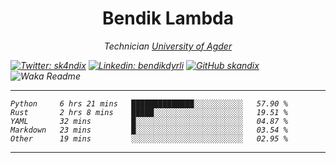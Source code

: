 <h1 align="center"> Bendik Lambda </h1>
<p align="center"><em>Technician <a href="http://www.uia.no">University of Agder</a></p>





[![Twitter: sk4ndix](https://img.shields.io/twitter/follow/sk4ndix?style=social)](https://twitter.com/sk4ndix)
[![Linkedin: bendikdyrli](https://img.shields.io/badge/-bendikdyrli-blue?style=flat-square&logo=Linkedin&logoColor=white&link=https://www.linkedin.com/in/bendikdyrli/)](https://www.linkedin.com/in/bendikdyrli/)
[![GitHub skandix](https://img.shields.io/github/followers/skandix?label=follow&style=social)](https://github.com/skandix)
![Waka Readme](https://github.com/skandix/skandix/workflows/Waka%20Readme/badge.svg)

---

<!--START_SECTION:waka-->
```text
Python     6 hrs 21 mins   ██████████████░░░░░░░░░░░   57.90 % 
Rust       2 hrs 8 mins    █████░░░░░░░░░░░░░░░░░░░░   19.51 % 
YAML       32 mins         █░░░░░░░░░░░░░░░░░░░░░░░░   04.87 % 
Markdown   23 mins         █░░░░░░░░░░░░░░░░░░░░░░░░   03.54 % 
Other      19 mins         ░░░░░░░░░░░░░░░░░░░░░░░░░   02.95 %
```
<!--END_SECTION:waka-->

---

